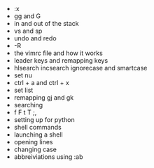 - :x
- gg and G
- in and out of the stack
- vs and sp
- undo and redo
- -R
- the vimrc file and how it works
- leader keys and remapping keys
- hlsearch incsearch ignorecase and smartcase
- set nu
- ctrl + a and ctrl + x 
- set list
- remapping gj and gk
- searching 
- f F t T ;,
- setting up for python
- shell commands 
- launching a shell
- opening lines 
- changing case
- abbreiviations using :ab 
